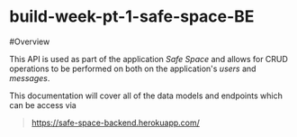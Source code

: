 # build-week-pt-1-safe-space-BE

#Overview

This API is used as part of the application _Safe Space_ and allows for CRUD operations to
be performed on both on the application's _users_ and _messages_.

This documentation will cover all of the data models and endpoints which can be access via
> <https://safe-space-backend.herokuapp.com/>
